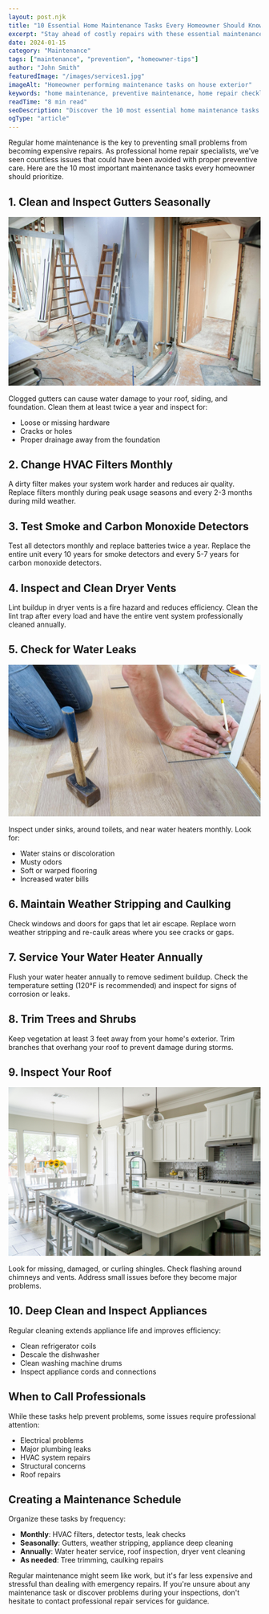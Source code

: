 ```yaml
---
layout: post.njk
title: "10 Essential Home Maintenance Tasks Every Homeowner Should Know"
excerpt: "Stay ahead of costly repairs with these essential maintenance tasks that every homeowner should perform regularly to keep their home in top condition."
date: 2024-01-15
category: "Maintenance"
tags: ["maintenance", "prevention", "homeowner-tips"]
author: "John Smith"
featuredImage: "/images/services1.jpg"
imageAlt: "Homeowner performing maintenance tasks on house exterior"
keywords: "home maintenance, preventive maintenance, home repair checklist, DIY home maintenance, seasonal maintenance"
readTime: "8 min read"
seoDescription: "Discover the 10 most essential home maintenance tasks every homeowner should know. Learn how to prevent costly repairs with regular maintenance schedules and professional tips."
ogType: "article"
---
```


Regular home maintenance is the key to preventing small problems from becoming expensive repairs. As professional home repair specialists, we've seen countless issues that could have been avoided with proper preventive care. Here are the 10 most important maintenance tasks every homeowner should prioritize.

## 1. Clean and Inspect Gutters Seasonally

![Gutter maintenance](/images/services1.jpg)

Clogged gutters can cause water damage to your roof, siding, and foundation. Clean them at least twice a year and inspect for:
- Loose or missing hardware
- Cracks or holes
- Proper drainage away from the foundation

## 2. Change HVAC Filters Monthly

A dirty filter makes your system work harder and reduces air quality. Replace filters monthly during peak usage seasons and every 2-3 months during mild weather.

## 3. Test Smoke and Carbon Monoxide Detectors

Test all detectors monthly and replace batteries twice a year. Replace the entire unit every 10 years for smoke detectors and every 5-7 years for carbon monoxide detectors.

## 4. Inspect and Clean Dryer Vents

Lint buildup in dryer vents is a fire hazard and reduces efficiency. Clean the lint trap after every load and have the entire vent system professionally cleaned annually.

## 5. Check for Water Leaks

![Plumbing inspection](/images/services2.jpg)

Inspect under sinks, around toilets, and near water heaters monthly. Look for:
- Water stains or discoloration
- Musty odors
- Soft or warped flooring
- Increased water bills

## 6. Maintain Weather Stripping and Caulking

Check windows and doors for gaps that let air escape. Replace worn weather stripping and re-caulk areas where you see cracks or gaps.

## 7. Service Your Water Heater Annually

Flush your water heater annually to remove sediment buildup. Check the temperature setting (120°F is recommended) and inspect for signs of corrosion or leaks.

## 8. Trim Trees and Shrubs

Keep vegetation at least 3 feet away from your home's exterior. Trim branches that overhang your roof to prevent damage during storms.

## 9. Inspect Your Roof

![Roof inspection](/images/services3.jpg)

Look for missing, damaged, or curling shingles. Check flashing around chimneys and vents. Address small issues before they become major problems.

## 10. Deep Clean and Inspect Appliances

Regular cleaning extends appliance life and improves efficiency:
- Clean refrigerator coils
- Descale the dishwasher
- Clean washing machine drums
- Inspect appliance cords and connections

## When to Call Professionals

While these tasks help prevent problems, some issues require professional attention:
- Electrical problems
- Major plumbing leaks
- HVAC system repairs
- Structural concerns
- Roof repairs

## Creating a Maintenance Schedule

Organize these tasks by frequency:
- **Monthly**: HVAC filters, detector tests, leak checks
- **Seasonally**: Gutters, weather stripping, appliance deep cleaning
- **Annually**: Water heater service, roof inspection, dryer vent cleaning
- **As needed**: Tree trimming, caulking repairs

Regular maintenance might seem like work, but it's far less expensive and stressful than dealing with emergency repairs. If you're unsure about any maintenance task or discover problems during your inspections, don't hesitate to contact professional repair services for guidance.